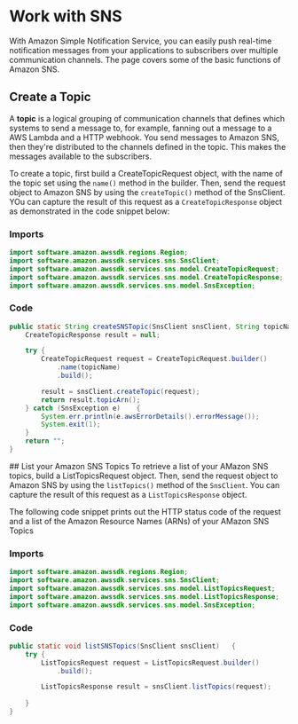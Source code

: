 # Work with SNS
With Amazon Simple Notification Service, you can easily push real-time notification messages from your applications to subscribers over multiple communication channels. The page covers some of the basic functions of Amazon SNS.

## Create a Topic
A **topic** is a logical grouping of communication channels that defines which systems to send a message to, for example, fanning out a message to a AWS Lambda and a HTTP webhook. You send messages to Amazon SNS, then they're distributed to the channels defined in the topic. This makes the messages available to the subscribers.

To create a topic, first build a CreateTopicRequest object, with the name of the topic set using the `name()` method in the builder. Then, send the request object to Amazon SNS by using the `createTopic()` method of the SnsClient. YOu can capture the result of this request as a `CreateTopicResponse` object as demonstrated in the code snippet below:

### Imports

```java
import software.amazon.awssdk.regions.Region;
import software.amazon.awssdk.services.sns.SnsClient;
import software.amazon.awssdk.services.sns.model.CreateTopicRequest;
import software.amazon.awssdk.services.sns.model.CreateTopicResponse;
import software.amazon.awssdk.services.sns.model.SnsException;
```

### Code

```java
public static String createSNSTopic(SnsClient snsClient, String topicName)  {
    CreateTopicResponse result = null;

    try {
        CreateTopicRequest request = CreateTopicRequest.builder()
            .name(topicName)
            .build();

        result = snsClient.createTopic(request);
        return result.topicArn();
    } catch (SnsException e)    {
        System.err.println(e.awsErrorDetails().errorMessage());
        System.exit(1);
    }
    return "";
}
```

## List your Amazon SNS Topics
To retrieve a list of your AMazon SNS topics, build a ListTopicsRequest object. Then, send the request object to Amazon SNS by using the `listTopics()` method of the `SnsClient`. You can capture the result of this request as a `ListTopicsResponse` object.

The following code snippet prints out the HTTP status code of the request and a list of the Amazon Resource Names (ARNs) of your AMazon SNS Topics

### Imports
```java
import software.amazon.awssdk.regions.Region;
import software.amazon.awssdk.services.sns.SnsClient;
import software.amazon.awssdk.services.sns.model.ListTopicsRequest;
import software.amazon.awssdk.services.sns.model.ListTopicsResponse;
import software.amazon.awssdk.services.sns.model.SnsException;
```

### Code
```java
public static void listSNSTopics(SnsClient snsClient)   {
    try {
        ListTopicsRequest request = ListTopicsRequest.builder()
            .build();

        ListTopicsResponse result = snsClient.listTopics(request);
        
    }
}
```

